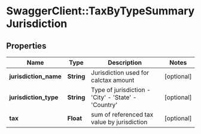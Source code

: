 # SwaggerClient::TaxByTypeSummaryJurisdiction

## Properties
Name | Type | Description | Notes
------------ | ------------- | ------------- | -------------
**jurisdiction_name** | **String** | Jurisdiction used for calctax amount | [optional] 
**jurisdiction_type** | **String** | Type of jurisdiction - &#39;City&#39; - &#39;State&#39; - &#39;Country&#39;  | [optional] 
**tax** | **Float** | sum of referenced tax value by jurisdiction | [optional] 



